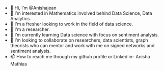 - 👋 Hi, I’m @Anishajean
- 👀 I’m interested in Mathematics involved behind Data Science, Data Analytics.
- 🌱 I'm a fresher looking to work in the field of data science.
- 👀 I'm a researcher.
- 🌱 I’m currently learning Data science with focus on sentiment analysis.
- 💞️ I’m looking to collaborate on researchers, data scientists, graph theorists who can mentor and work with me on signed networks and sentiment analysis.
- 📫 How to reach me through my github profile or Linked in- Anisha Mathias

<!---
Anishajean/Anishajean is a ✨ special ✨ repository because its `README.md` (this file) appears on your GitHub profile.
You can click the Preview link to take a look at your changes.
--->
